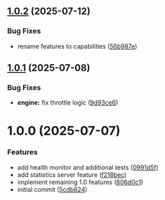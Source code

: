 ## [1.0.2](https://github.com/bloop-box/bloop-server-framework/compare/v1.0.1...v1.0.2) (2025-07-12)


### Bug Fixes

* rename features to capabilities ([56b987e](https://github.com/bloop-box/bloop-server-framework/commit/56b987e2df3345981c25ebdcb1f73cf0b258956b))

## [1.0.1](https://github.com/bloop-box/bloop-server-framework/compare/v1.0.0...v1.0.1) (2025-07-08)


### Bug Fixes

* **engine:** fix throttle logic ([9d93ce6](https://github.com/bloop-box/bloop-server-framework/commit/9d93ce6cb543ae94725847cdad940e5747fa8a67))

# 1.0.0 (2025-07-07)


### Features

* add health monitor and additional tests ([0991d5f](https://github.com/bloop-box/bloop-server-framework/commit/0991d5f625aca39f3e0b8ed9d227600d639d00d0))
* add statistics server feature ([f218bec](https://github.com/bloop-box/bloop-server-framework/commit/f218becda6be1ac753772513a5e8c656fc1a5c76))
* implement remaining 1.0 features ([806d0c1](https://github.com/bloop-box/bloop-server-framework/commit/806d0c168025408582f64ccd6257518f3edfa061))
* initial commit ([5cdb624](https://github.com/bloop-box/bloop-server-framework/commit/5cdb6244c2e30d86d56186b5a9e2978ba59924ff))
